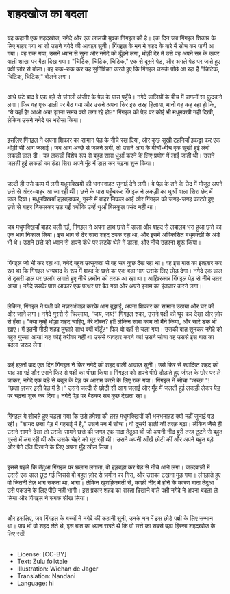 # शहदखोज का बदला

##
यह कहानी एक शहदखोज, नगेदे और एक लालची युवक गिंगइल की है। एक दिन जब गिंगइल शिकार के लिए बाहर गया था तो उसने नगेदे की आवाज़ सुनी। गिंगइल के मन मे शहद के बारे में सोच कर पानी आ गया। वह रुक गया, उसने ध्यान से सुना और नगेदे को ढूँढ़ने लगा, थोड़ी देर में उसे वह अपने सर के ऊपर वाली शाखा पर बैठा दिख गया। "चिटिक, चिटिक, चिटिक," एक से दूसरे पेड़, और अगले पेड़ पर जाते हुए पक्षी ज़ोर से बोला। वह रुक-रुक कर यह सुनिश्चित करते हुए कि गिंगइल उसके पीछे आ रहा है "चिटिक, चिटिक, चिटिक," बोलने लगा।

##
आधे घंटे बाद वे एक बड़े से जंगली अंजीर के पेड़ के पास पहुँचे। नगेदे डालियों के बीच में पागलों सा फुदकने लगा। फिर वह एक डाली पर बैठ गया और उसने अपना सिर इस तरह हिलाया, मानो वह कह रहा हो कि, "ये यहाँ है! आओ अब! इतना समय क्यों लगा रहे हो?" गिंगइल को पेड़ पर कोई भी मधुमक्खी नहीं दिखी, लेकिन उसने नगेदे पर भरोसा किया।

##
इसलिए गिंगइल ने अपना शिकार का सामान पेड़ के नीचे रख दिया, और कुछ सूखी टहनियाँ इकट्ठा कर एक थोड़ी सी आग जलाई। जब आग अच्छे से जलने लगी, तो उसने आग के बीचों-बीच एक सूखी हुई लंबी लकड़ी डाल दी। यह लकड़ी विशेष रूप से बहुत सारा धुआँ करने के लिए प्रयोग में लाई जाती थी। उसने जलती हुई लकड़ी का ठंडा सिरा अपने मुँह में डाल कर चढ़ना शुरू किया।

##
जल्दी ही उसे काम में लगी मधुमक्खियों की भनभनाहट सुनाई देने लगी। वे पेड़ के तने के छेद में मौजूद अपने छत्ते से अंदर-बाहर आ जा रही थीं। छत्ते के पास पहुँचकर गिंगइल ने लकड़ी का धुआँ वाला सिरा छेद में डाल दिया। मधुमक्खियाँ हड़बड़ाकर, गुस्से में बाहर निकल आईं और गिंगइल को जगह-जगह काटते हुए छत्ते से बाहर निकलकर उड़ गईं क्योंकि उन्हें धुआँ बिलकुल पसंद नहीं था।

##
जब मधुमक्खियाँ बाहर चली गईं, गिंगइल ने अपना हाथ छत्ते में डाला और शहद से लबालब भरा हुआ छत्ते का एक भाग निकाल लिया। इस भाग से ढेर सारा शहद टपक रहा था, और इसमें अविकसित मधुमक्खी के अंडे भी थे। उसने छत्ते को ध्यान से अपने कंधे पर लटके थैले में डाला, और नीचे उतरना शुरू किया।

##
गिंगइल जो भी कर रहा था, नगेदे बहुत उत्सुकता से वह सब कुछ देख रहा था। वह इस बात का इंतज़ार कर रहा था कि गिंगइल धन्यवाद के रूप में शहद के छत्ते का एक बड़ा भाग उसके लिए छोड़ देगा। नगेदे एक डाल से दूसरी डाल पर छलांग लगाते हुए नीचे ज़मीन की तरफ़ आ रहा था। आख़िरकार गिंगइल पेड़ से नीचे उतर आया। नगेदे उसके पास आकार एक पत्थर पर बैठ गया और अपने इनाम का इंतज़ार करने लगा।

##
लेकिन, गिंगइल ने पक्षी को नज़रअंदाज़ करके आग बुझाई, अपना शिकार का सामान उठाया और घर की ओर जाने लगा। नगेदे गुस्से से चिल्लाया, "जय, जय!" गिंगइल रुका, उसने पक्षी को घूर कर देखा और ज़ोर से हँसा। "क्या तुम्हें थोड़ा शहद चाहिए, मेरे दोस्त? हाँ! लेकिन सारा काम तो मैंने किया, और सारे डंक भी खाए। मैं इतनी मीठी शहद तुम्हारे साथ क्यों बाँटूँ?" फिर वो वहाँ से चला गया। उसकी बात सुनकर नगेदे को बहुत गुस्सा आया! यह कोई तरीका नहीं था उससे व्यवहार करने का! उसने सोचा वह उससे इस बात का बदला ज़रूर लेगा।

##
कई हफ़्तों बाद एक दिन गिंगइल ने फिर नगेदे की शहद वाली आवाज़ सुनी। उसे फिर से स्वादिष्ट शहद की याद आ गई और उसने फिर से पक्षी का पीछा किया। गिंगइल को अपने पीछे दौड़ाते हुए जंगल के छोर पर ले जाकर, नगेदे एक बड़े से बबूल के पेड़ पर आराम करने के लिए रुक गया। गिंगइल ने सोचा "अच्छा "! "छत्ता ज़रूर इसी पेड़ में है।" उसने जल्दी से छोटी सी आग जलाई और मुँह में जलती हुई लकड़ी लेकर पेड़ पर चढ़ना शुरू कर दिया। नगेदे पेड़ पर बैठकर सब कुछ देखता रहा।

##
गिंगइल ये सोचते हुए चढ़ता गया कि उसे हमेशा की तरह मधुमक्खियों की भनभनाहट क्यों नहीं सुनाई पड़ रही। "शायद छत्ता पेड़ में गहराई में है," उसने मन में सोचा। वो दूसरी डाली की तरफ़ बढ़ा। लेकिन जैसे ही उसने सामने देखा तो उसके सामने छत्ते की जगह एक मादा तेंदुआ थी जो अपनी नींद बुरी तरह टूटने से बहुत गुस्से में लग रही थी और उसके चेहरे को घूर रही थी। उसने अपनी आँखें छोटी कीं और अपने बहुत बड़े और पैने दाँत दिखाने के लिए अपना मुँह खोल लिया।

##
इससे पहले कि तेंदुआ गिंगइल पर छलांग लगाता, वो हड़बड़ा कर पेड़ से नीचे आने लगा। जल्दबाज़ी में उससे एक डाल छूट गई जिससे वो बहुत ज़ोर से ज़मीन पर गिरा, और उसका टखना मुड़ गया। लंगड़ाते हुए वो जितनी तेज़ भाग सकता था, भागा। लेकिन खुशक़िस्मती से, काफ़ी नींद में होने के कारण मादा तेंदुआ उसे पकड़ने के लिए पीछे नहीं भागी। इस प्रकार शहद का रास्ता दिखाने वाले पक्षी नगेदे ने अपना बदला ले लिया और गिंगइल ने सबक सीख लिया।

##
और इसलिए, जब गिंगइल के बच्चों ने नगेदे की कहानी सुनी, उनके मन में इस छोटे पक्षी के लिए सम्मान था। जब भी वो शहद लेते थे, इस बात का ध्यान रखते थे कि वो छत्ते का सबसे बड़ा हिस्सा शहदखोज के लिए रखें!

##
* License: [CC-BY]
* Text: Zulu folktale
* Illustration: Wiehan de Jager
* Translation: Nandani
* Language: hi
